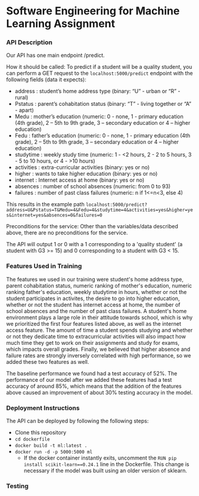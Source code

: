 # Software Engineering for Machine Learning Assignment
### API Description
Our API has one main endpoint /predict. 

How it should be called: To predict if a student will be a quality student, you can perform a GET request to the `localhost:5000/predict` endpoint with the following fields (data it expects):
* address : student’s home address type (binary: “U” - urban or “R” - rural)
* Pstatus : parent’s cohabitation status (binary: “T” - living together or “A” - apart)
* Medu : mother’s education (numeric: 0 - none,  1 - primary education (4th grade), 2 – 5th to 9th grade, 3 – secondary education or 4 – higher education)
* Fedu : father’s education (numeric: 0 - none,  1 - primary education (4th grade), 2 – 5th to 9th grade, 3 – secondary education or 4 – higher education)
* studytime : weekly study time (numeric: 1 - <2 hours, 2 - 2 to 5 hours, 3 - 5 to 10 hours, or 4 - >10 hours)
* activities : extra-curricular activities (binary: yes or no)
* higher : wants to take higher education (binary: yes or no)
* internet : Internet access at home (binary: yes or no)
* absences : number of school absences (numeric: from 0 to 93)
* failures : number of past class failures (numeric: n if 1<=n<3, else 4)


This results in the example path `localhost:5000/predict?address=U&Pstatus=T&Medu=4&Fedu=4&studytime=4&activities=yes&higher=yes&internet=yes&absences=0&failures=0`

Preconditions for the service:
Other than the variables/data described above, there are no preconditions for the service.

The API will output 1 or 0 with a 1 corresponding to a 'quality student' (a student with G3 >= 15) and 0 corresponding to a student with G3 < 15.

### Features Used in Training
The features we used in our training were student's home address type, parent cohabitation status, numeric ranking of mother's education, numeric ranking father's education, weekly studytime in hours, whether or not the student participates in activites, the desire to go into higher education, whether or not the student has internet access at home, the number of school absences and the number of past class failures. A student's home environment plays a large role in their attitude towards school, which is why we prioritized the first four features listed above, as well as the internet access feature. The amount of time a student spends studying and whether or not they dedicate time to extracurricular activities will also impact how much time they get to work on their assignments and study for exams, which impacts overall grades. Finally, we believed that higher absence and failure rates are strongly inversely correlated with high performance, so we added these two features as well.

The baseline performance we found had a test accuracy of 52%. The performance of our model after we added these features had a test accuracy of around 85%, which means that the addition of the features above caused an improvement of about 30% testing accuracy in the model. 

### Deployment Instructions
The API can be deployed by following the following steps:
* Clone this repository
* `cd dockerfile`
* `docker build -t ml:latest .`
* `docker run -d -p 5000:5000 ml`
  * If the docker container instantly exits, uncomment the `RUN pip install scikit-learn==0.24.1` line in the Dockerfile. This change is necessary if the model was built using an older version of sklearn.


### Testing
